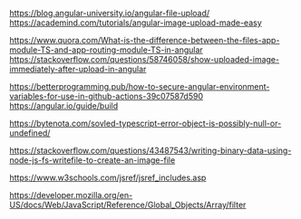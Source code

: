 <!-- FILE UPLOAD -->
https://blog.angular-university.io/angular-file-upload/
https://academind.com/tutorials/angular-image-upload-made-easy


https://www.quora.com/What-is-the-difference-between-the-files-app-module-TS-and-app-routing-module-TS-in-angular
https://stackoverflow.com/questions/58746058/show-uploaded-image-immediately-after-upload-in-angular


<!-- ENV VARIABBLES -->
https://betterprogramming.pub/how-to-secure-angular-environment-variables-for-use-in-github-actions-39c07587d590
https://angular.io/guide/build

<!-- TS Errors-->
https://bytenota.com/sovled-typescript-error-object-is-possibly-null-or-undefined/

<!-- Stack Overflow solutions -->
https://stackoverflow.com/questions/43487543/writing-binary-data-using-node-js-fs-writefile-to-create-an-image-file

<!-- typescript -->
https://www.w3schools.com/jsref/jsref_includes.asp

https://developer.mozilla.org/en-US/docs/Web/JavaScript/Reference/Global_Objects/Array/filter